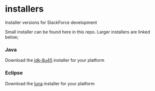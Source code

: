 # installers
Installer versions for SlackForce development

Small installer can be found here in this repo.  Larger installers are linked below;

### Java
Download the [jdk-8u45](http://www.oracle.com/technetwork/java/javase/downloads/java-archive-javase8-2177648.html) installer for your platform

### Eclipse
Download the [luna](http://www.eclipse.org/downloads/packages/eclipse-ide-java-ee-developers/lunar) installer for your platform
